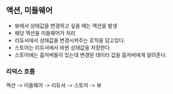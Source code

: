 ## 액션, 미들웨어

- 뷰에서 상태값을 변경하고 싶을 때는 액션을 발생
- 해당 액션을 미들웨어가 처리
- 리듀서에서 상태값을 변경시켜주는 로직을 담고있다.
- 스토어는 리듀서에서 바뀐 상태값을 저장한다.
- 스토어에는 옵저버들이 있는데 변경된 데이터 값을 옵저버에게 알려준다.



### 리덕스 흐름

액션 -> 미들웨어 -> 리듀서 -> 스토어 -> 뷰